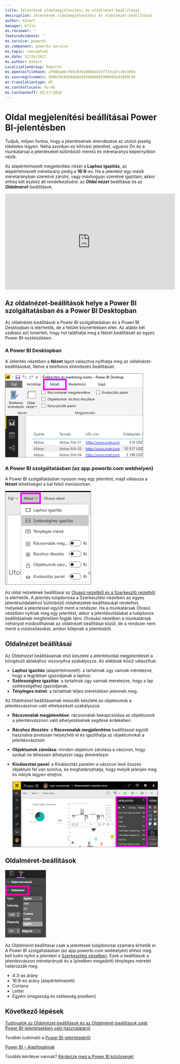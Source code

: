 ```yaml
---
title: Jelentések oldalmegjelenítési és oldalnézet-beállításai
description: Jelentések oldalmegjelenítési és oldalnézet-beállításai
author: mihart
manager: kfile
ms.reviewer: ''
featuredvideoid: ''
ms.service: powerbi
ms.component: powerbi-service
ms.topic: conceptual
ms.date: 12/24/2017
ms.author: mihart
LocalizationGroup: Reports
ms.openlocfilehash: af90ba6bcf85c07d2d046ed21f733ca7c16e3856
ms.sourcegitcommit: 998b79c0dd46d0e5439888b83999945ed1809c94
ms.translationtype: HT
ms.contentlocale: hu-HU
ms.lasthandoff: 05/17/2018
---
```

# <a name="page-display-settings-in-a-power-bi-report"></a>Oldal megjelenítési beállításai Power BI-jelentésben
Tudjuk, milyen fontos, hogy a jelentéseinek elrendezése az utolsó pixelig tökéletes legyen. Néha azonban ez kihívást jelenthet, ugyanis Ön és a munkatársai a jelentéseket különböző méretű és méretarányú képernyőkön nézik. 

Az alapértelmezett megjelenítési nézet a **Laphoz igazítás**, az alapértelmezett méretarány pedig a **16:9**-es. Ha a jelentést egy másik méretarányban szeretné zárolni, vagy máshogyan szeretné igazítani, akkor ehhez két eszköz áll rendelkezésére: az ***Oldal nézet*** beállításai és az ***Oldalméret***-beállítások.

<iframe width="560" height="315" src="https://www.youtube.com/embed/5tg-OXzxe2g" frameborder="0" allowfullscreen></iframe>


## <a name="where-to-find-page-view-settings-in-power-bi-service-and-power-bi-desktop"></a>Az oldalnézet-beállítások helye a Power BI szolgáltatásban és a Power BI Desktopban
Az oldalnézet-beállítások a Power BI szolgáltatásban és a Power BI Desktopban is elérhetők, de a felület kismértékben eltér. Az alábbi két szakasz azt ismerteti, hogy hol találhatja meg a Nézet beállításait az egyes Power BI-eszközökben.

### <a name="in-power-bi-desktop"></a>A Power BI Desktopban
A Jelentés nézetben a **Nézet** lapot választva nyithatja meg az oldalnézet-beállításokat, illetve a telefonos elrendezés beállításait.

  ![Kiválasztás panel](media/power-bi-report-display-settings/power-bi-desktop-view-settings.png)

### <a name="in-power-bi-service-apppowerbicom"></a>A Power BI szolgáltatásban (az app.powerbi.com webhelyen)
A Power BI szolgáltatásban nyisson meg egy jelentést, majd válassza a **Nézet** lehetőséget a bal felső menüsorban.

![](media/power-bi-report-display-settings/power-bi-change-page-view.png)

Az oldal nézetének beállításai az [Olvasó nézetből és a Szerkesztő nézetből](service-reading-view-and-editing-view.md) is elérhetők. A jelentés tulajdonosa a Szerkesztési nézetben az egyes jelentésoldalakhoz különböző oldalnézetek-beállításokat rendelhet, melyeket a jelentéssel együtt ment a rendszer. Ha a munkatársak Olvasó nézetben nyitnak meg egy jelentést, akkor a jelentésoldalakat a tulajdonos beállításainak megfelelően fogják látni.  Olvasási nézetben a munkatársak *néhányat* módosíthatnak az oldalnézet beállításai közül, de a rendszer nem menti a módosításokat, amikor kilépnek a jelentésből.

##    <a name="page-view-settings"></a>Oldalnézet beállításai
Az *Oldalnézet* beállításainak első készlete a jelentésoldal megjelenítését a böngésző ablakához viszonyítva szabályozza.  Az alábbiak közül választhat:

* **Laphoz igazítás** (alapértelmezett): a tartalmak úgy vannak méretezve, hogy a legjobban igazodjanak a laphoz.
* **Szélességhez igazítás**: a tartalmak úgy vannak méretezve, hogy a lap szélességéhez igazodjanak.
* **Tényleges méret**: a tartalmak teljes méretükben jelennek meg.

Az *Oldalnézet* beállításainak második készlete az objektumok a jelentésvásznon való elhelyezését szabályozza

* **Rácsvonalak megjelenítése**: rácsvonalak bekapcsolása az objektumok a jelentésvásznon való elhelyezésének segítése érdekében
* **Rácshoz illesztés**: a **Rácsvonalak megjelenítése** beállítással együtt használva pontosan helyezheti el és igazíthatja az objektumokat a jelentésvásznon 
* **Objektumok zárolása**: minden objektum zárolása a vásznon, hogy azokat ne lehessen áthelyezni vagy átméretezni
* **Kiválasztás panel**: a Kiválasztás panelen a vásznon levő összes objektum fel van sorolva, és meghatározhatja, hogy melyik jelenjen meg és melyik legyen elrejtve

    ![Kiválasztás panel](media/power-bi-report-display-settings/power-bi-selection-pane.png)



## <a name="page-size-settings"></a>Oldalméret-beállítások
![](media/power-bi-report-display-settings/power-bi--page-size.png)

Az *Oldalméret* beállításai csak a jelentések tulajdonosai számára érhetők el. A Power BI szolgáltatásban (az app.powerbi.com webhelyen) ehhez meg kell tudni nyitni a jelentést a [Szerkesztési nézetben](service-reading-view-and-editing-view.md). Ezek a beállítások a jelentésvászon méretarányát és a (pixelben megadott) tényleges méretét határozzák meg.   

* 4:3-as arány
* 16:9-es arány (alapértelmezett)
* Cortana
* Letter
* Egyéni (magasság és szélesség pixelben)

## <a name="next-steps"></a>Következő lépések
[Tudnivalók az Oldalnézet-beállítások és az Oldalméret-beállítások saját Power BI-jelentésekben való használatáról](power-bi-change-report-display-settings.md).

További tudnivaló a [Power BI-jelentésekről](service-reports.md)

[Power BI – Alapfogalmak](service-basic-concepts.md)

További kérdései vannak? [Kérdezze meg a Power BI közösségét](http://community.powerbi.com/)

